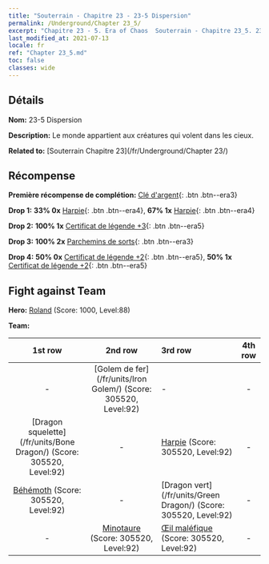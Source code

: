 ```yaml
---
title: "Souterrain - Chapitre 23 - 23-5 Dispersion"
permalink: /Underground/Chapter 23_5/
excerpt: "Chapitre 23 - 5. Era of Chaos  Souterrain - Chapitre 23_5. 23-5 Dispersion"
last_modified_at: 2021-07-13
locale: fr
ref: "Chapter 23_5.md"
toc: false
classes: wide
---
```


## Détails

 **Nom:** 23-5 Dispersion

 **Description:** Le monde appartient aux créatures qui volent dans les cieux.

 **Related to:** [Souterrain Chapitre 23](/fr/Underground/Chapter 23/)

## Récompense

 **Première récompense de complétion:** [Clé d'argent](/ItemsFR/con_693/){: .btn .btn--era3}

 **Drop 1:** **33% 0x** [Harpie](/ItemsFR/unt_245/){: .btn .btn--era4}, **67% 1x** [Harpie](/ItemsFR/unt_245/){: .btn .btn--era4}

 **Drop 2:** **100% 1x** [Certificat de légende +3](/ItemsFR/mat_88/){: .btn .btn--era5}

 **Drop 3:** **100% 2x** [Parchemins de sorts](/ItemsFR/con_694/){: .btn .btn--era3}

 **Drop 4:** **50% 0x** [Certificat de légende +2](/ItemsFR/mat_81/){: .btn .btn--era5}, **50% 1x** [Certificat de légende +2](/ItemsFR/mat_81/){: .btn .btn--era5}


## Fight against Team
 **Hero:** [Roland](/fr/heroes/Roland/) (Score: 1000, Level:88)

 **Team:**


  | 1st row | 2nd row | 3rd row | 4th row |
  |:----:|:----:|:----|:----:|
  | - | [Golem de fer](/fr/units/Iron Golem/) (Score: 305520, Level:92)  | - | - |
  | [Dragon squelette](/fr/units/Bone Dragon/) (Score: 305520, Level:92)  | - | [Harpie](/fr/units/Harpy/) (Score: 305520, Level:92)  | - |
  | [Béhémoth](/fr/units/Behemoth/) (Score: 305520, Level:92)  | - | [Dragon vert](/fr/units/Green Dragon/) (Score: 305520, Level:92)  | - |
  | - | [Minotaure](/fr/units/Minotaur/) (Score: 305520, Level:92)  | [Œil maléfique](/fr/units/Beholder/) (Score: 305520, Level:92)  | - |


